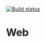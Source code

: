[![Build status](https://ci.appveyor.com/api/projects/status/1osvkefhpp0rfrk4/branch/master?svg=true)](https://ci.appveyor.com/project/Aliendas/web/branch/master)
# Web
